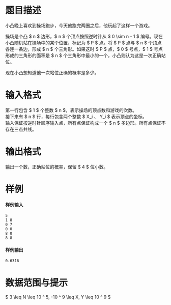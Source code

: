
# 题目描述

小凸晚上喜欢到操场跑步，今天他跑完两圈之后，他玩起了这样一个游戏。

操场是个凸 $ n $ 边形，$ n $ 个顶点按照逆时针从 $ 0 \sim n - 1 $ 编号。现在小凸随机站在操场中的某个位置，标记为 $ P $ 点。将 $ P $ 点与 $ n $ 个顶点各连一条边，形成 $ n $ 个三角形。如果这时 $ P $ 点，$ 0 $ 号点，$ 1 $ 号点形成的三角形的面积是 $ n $ 个三角形中最小的一个，小凸则认为这是一次正确站位。

现在小凸想知道他一次站位正确的概率是多少。

# 输入格式

第一行包含 $ 1 $ 个整数 $ n $，表示操场的顶点数和游戏的次数。  
接下来有 $ n $ 行，每行包含两个整数 $ X_i $、$ Y_i $ 表示顶点的坐标。  
输入保证按逆时针顺序输入点，所有点保证构成一个 $ n $ 多边形。所有点保证不存在三点共线。

# 输出格式

输出一个数，正确站位的概率，保留 $ 4 $ 位小数。

# 样例

#### 样例输入
```plain
5
1 8
0 7
0 0
8 0
8 8
```

#### 样例输出
```plain
0.6316
```

# 数据范围与提示

$ 3 \leq N \leq 10 ^ 5, -10 ^ 9 \leq X, Y \leq 10 ^ 9 $

